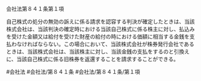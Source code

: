 会社法第８４１条第１項

自己株式の処分の無効の訴えに係る請求を認容する判決が確定したときは、当該株式会社は、当該判決の確定時における当該自己株式に係る株主に対し、払込みを受けた金額又は給付を受けた財産の給付の時における価額に相当する金銭を支払わなければならない。この場合において、当該株式会社が株券発行会社であるときは、当該株式会社は、当該株主に対し、当該金銭の支払をするのと引換えに、当該自己株式に係る旧株券を返還することを請求することができる。

#会社法
#会社法/第８４１条
#会社法/第８４１条/第１項

